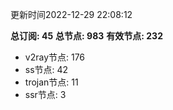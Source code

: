 更新时间2022-12-29 22:08:12

**总订阅: 45**
**总节点: 983**
**有效节点: 232**
- v2ray节点: 176
- ss节点: 42
- trojan节点: 11
- ssr节点: 3
